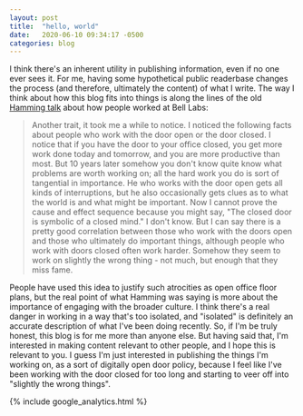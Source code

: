 ```yaml
---
layout: post
title:  "hello, world"
date:   2020-06-10 09:34:17 -0500
categories: blog
---
```

I think there's an inherent utility in publishing information, even if no one ever sees it. For me, having some hypothetical public readerbase changes the process (and therefore, ultimately the content) of what I write. The way I think about how this blog fits into things is along the lines of the old [Hamming talk](http://www.cs.virginia.edu/~robins/YouAndYourResearch.html) about how people worked at Bell Labs: 

> Another trait, it took me a while to notice. I noticed the following facts about people who work with the door open or the door closed. I notice that if you have the door to your office closed, you get more work done today and tomorrow, and you are more productive than most. But 10 years later somehow you don't know quite know what problems are worth working on; all the hard work you do is sort of tangential in importance. He who works with the door open gets all kinds of interruptions, but he also occasionally gets clues as to what the world is and what might be important. Now I cannot prove the cause and effect sequence because you might say, "The closed door is symbolic of a closed mind." I don't know. But I can say there is a pretty good correlation between those who work with the doors open and those who ultimately do important things, although people who work with doors closed often work harder. Somehow they seem to work on slightly the wrong thing - not much, but enough that they miss fame.

People have used this idea to justify such atrocities as open office floor plans, but the real point of what Hamming was saying is more about the importance of engaging with the broader culture. I think there's a real danger in working in a way that's too isolated, and "isolated" is definitely an accurate description of what I've been doing recently. So, if I'm be truly honest, this blog is for me more than anyone else. But having said that, I'm interested in making content relevant to other people, and I hope this is relevant to you. I guess I'm just interested in publishing the things I'm working on, as a sort of digitally open door policy, because I feel like I've been working with the door closed for too long and starting to veer off into "slightly the wrong things".

{% include google_analytics.html %}
